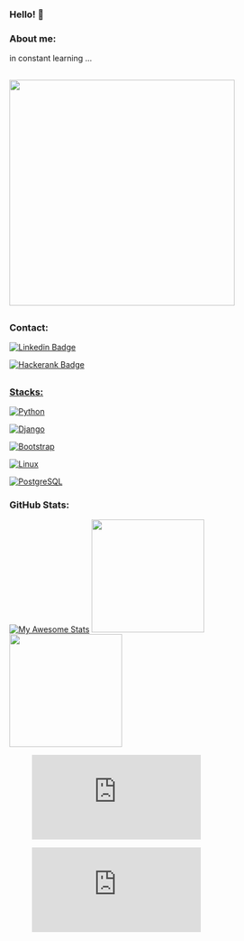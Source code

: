 ### Hello! 👋

<!--
**uadson/uadson** is a ✨ _special_ ✨ repository because its `README.md` (this file) appears on your GitHub profile.

Here are some ideas to get you started:

- 🔭 I’m currently working on ...
- 🌱 I’m currently learning ...
- 👯 I’m looking to collaborate on ...
- 🤔 I’m looking for help with ...
- 💬 Ask me about ...
- 📫 How to reach me: ...
- 😄 Pronouns: ...
- ⚡ Fun fact: ...
-->

### About me:

  in constant learning ...
  
 ##
 <a target="_blank" rel="noopener noreferrer" href="https://user-images.githubusercontent.com/62815552/159264970-72a57878-4f67-4b75-bf20-0b65984a9406.gif">
  <img src="https://user-images.githubusercontent.com/62815552/159264970-72a57878-4f67-4b75-bf20-0b65984a9406.gif" width="400px" style="max-width: 100%;"></a>
 
 ##
 ### Contact:

 <a href = "https://www.linkedin.com/in/uadsonfeitosa/" target="_blank" rel="noopener noreferrer"><img src="https://camo.githubusercontent.com/93ca47e21e17f622a41d26d599e008e4c30b8a322186f18019bc43d54f57b0c9/68747470733a2f2f696d672e736869656c64732e696f2f62616467652f2d4c696e6b6564496e2d3065373661383f7374796c653d666c61742d737175617265266c6f676f3d4c696e6b6564696e266c6f676f436f6c6f723d7768697465" alt="Linkedin Badge" data-canonical-src="https://img.shields.io/badge/-LinkedIn-0e76a8?style=flat-square&amp;logo=Linkedin&amp;logoColor=white" style="max-width: 100%;">
  
 <a href = "https://www.hackerrank.com/uadsoncastro" target="_blank" rel="noopener noreferrer"><img src="https://user-images.githubusercontent.com/62815552/164236354-dd7559d1-bb5c-4a8c-8a67-93fbee260935.PNG" alt="Hackerank Badge" data-canonical-src="https://shields.io/badge/hackehank-131d126?style=for-the-badge&logo=hackerhank&logoColor=green" style="max-width: 100%;">

##
### Stacks:
<a target="_blank" rel="noopener noreferrer" href="https://camo.githubusercontent.com/94be0a2e5be142925615e5821d97137a930d08fc154962ce43860f1957e6661e/68747470733a2f2f696d672e736869656c64732e696f2f62616467652f507974686f6e2d3337373641423f7374796c653d666f722d7468652d6261646765266c6f676f3d707974686f6e266c6f676f436f6c6f723d7768697465"><img alt="Python" src="https://camo.githubusercontent.com/94be0a2e5be142925615e5821d97137a930d08fc154962ce43860f1957e6661e/68747470733a2f2f696d672e736869656c64732e696f2f62616467652f507974686f6e2d3337373641423f7374796c653d666f722d7468652d6261646765266c6f676f3d707974686f6e266c6f676f436f6c6f723d7768697465" data-canonical-src="https://img.shields.io/badge/Python-3776AB?style=for-the-badge&amp;logo=python&amp;logoColor=white" style="max-width: 100%;"></a>

<a target="_blank" rel="noopener noreferrer" href="https://camo.githubusercontent.com/4d74b36962a1b06aed5f035f2f95f131059b2b551c7e6d81630f7df7831b9f80/68747470733a2f2f696d672e736869656c64732e696f2f62616467652f446a616e676f2d3039324532303f7374796c653d666f722d7468652d6261646765266c6f676f3d646a616e676f266c6f676f436f6c6f723d7768697465"><img alt="Django" src="https://camo.githubusercontent.com/4d74b36962a1b06aed5f035f2f95f131059b2b551c7e6d81630f7df7831b9f80/68747470733a2f2f696d672e736869656c64732e696f2f62616467652f446a616e676f2d3039324532303f7374796c653d666f722d7468652d6261646765266c6f676f3d646a616e676f266c6f676f436f6c6f723d7768697465" data-canonical-src="https://img.shields.io/badge/Django-092E20?style=for-the-badge&amp;logo=django&amp;logoColor=white" style="max-width: 100%;"></a>

<a target="_blank" rel="noopener noreferrer" href="https://camo.githubusercontent.com/b13ed67c809178963ce9d538175b02649800772be1ce0cb02da5879e5614e236/68747470733a2f2f696d672e736869656c64732e696f2f62616467652f426f6f7473747261702d3536334437433f7374796c653d666f722d7468652d6261646765266c6f676f3d626f6f747374726170266c6f676f436f6c6f723d7768697465"><img alt="Bootstrap" src="https://camo.githubusercontent.com/b13ed67c809178963ce9d538175b02649800772be1ce0cb02da5879e5614e236/68747470733a2f2f696d672e736869656c64732e696f2f62616467652f426f6f7473747261702d3536334437433f7374796c653d666f722d7468652d6261646765266c6f676f3d626f6f747374726170266c6f676f436f6c6f723d7768697465" data-canonical-src="https://img.shields.io/badge/Bootstrap-563D7C?style=for-the-badge&amp;logo=bootstrap&amp;logoColor=white" style="max-width: 100%;"></a>

<a target="_blank" rel="noopener noreferrer" href="https://camo.githubusercontent.com/4bedc3af35a1e899cf511bf463982485268eb69ce25cc3f7d62960220f4fc1fc/68747470733a2f2f696d672e736869656c64732e696f2f62616467652f4c696e75782d6465646564653f7374796c653d666f722d7468652d6261646765266c6f676f3d4c696e7578266c6f676f436f6c6f723d626c61636b"><img alt="Linux" src="https://camo.githubusercontent.com/4bedc3af35a1e899cf511bf463982485268eb69ce25cc3f7d62960220f4fc1fc/68747470733a2f2f696d672e736869656c64732e696f2f62616467652f4c696e75782d6465646564653f7374796c653d666f722d7468652d6261646765266c6f676f3d4c696e7578266c6f676f436f6c6f723d626c61636b" data-canonical-src="https://img.shields.io/badge/Linux-dedede?style=for-the-badge&amp;logo=Linux&amp;logoColor=black" style="max-width: 100%;"></a>
   
<a target="_blank" rel="noopener noreferrer" href="https://camo.githubusercontent.com/281c069a2703e948b536500b9fd808cb4fb2496b3b66741db4013a2c89e91986/68747470733a2f2f696d672e736869656c64732e696f2f62616467652f506f737467726553514c2d3331363139323f7374796c653d666f722d7468652d6261646765266c6f676f3d706f737467726573716c266c6f676f436f6c6f723d7768697465"><img alt="PostgreSQL" src="https://camo.githubusercontent.com/281c069a2703e948b536500b9fd808cb4fb2496b3b66741db4013a2c89e91986/68747470733a2f2f696d672e736869656c64732e696f2f62616467652f506f737467726553514c2d3331363139323f7374796c653d666f722d7468652d6261646765266c6f676f3d706f737467726573716c266c6f676f436f6c6f723d7768697465" data-canonical-src="https://img.shields.io/badge/PostgreSQL-316192?style=for-the-badge&amp;logo=postgresql&amp;logoColor=white" style="max-width: 100%;"></a>
 
   
### GitHub Stats:
[![My Awesome Stats](https://awesome-github-stats.azurewebsites.net/user-stats/uadson?cardType=level-alternate&theme=dark)](https://git.io/awesome-stats-card)
<img height = "200em" src = "https://github-readme-stats.vercel.app/api?username=uadson&show_icons=true&theme=dark&include_all_commits=true&count_private=true" />
   <img height = "200em" src = "https://github-readme-stats.vercel.app/api/top-langs/?username=uadson&amp;layout=compact&amp;theme=merko&amp;hide=css,html,jupyter%20notebook" style="max-width: 100%;">

<figure>
  <embed src="https://wakatime.com/share/@uadson/eff4b50b-0d06-45bb-aec1-150d3b84d0c2.svg"></embed>
</figure>

<figure><embed src="https://wakatime.com/share/@uadson/838842db-a8cb-47b2-a1be-62d29bdda368.svg"></embed></figure>
   
